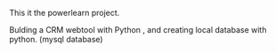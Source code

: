This it the powerlearn project. 

Bulding a CRM webtool with Python , and creating local database with python. (mysql database)